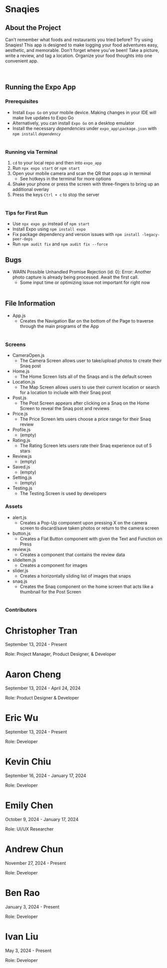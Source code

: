 # Snaqies

## About the Project
Can't remember what foods and restaurants you tried before? Try using Snaqies! This app is designed to make logging your food adventures easy, aesthetic, and memorable. Don't forget where you’ve been! Take a picture, write a review, and tag a location. Organize your food thoughts into one convenient app.  
<br><br>

## Running the Expo App
### Prerequisites
- Install `Expo Go` on your mobile device. Making changes in your IDE will make live updates to Expo Go
- Alternatively, you can install `Expo Go` on a desktop emulator
- Install the necessary *dependencies* under `expo_app\package.json` with `npm install` *`dependency`*
<br><br>

### Running via Terminal
1. `cd` to your local repo and then into `expo_app`
2. Run `npx expo start` or `npm start`
3. Open your mobile camera and scan the QR that pops up in terminal
    - See hotkeys in the terminal for more options
4. Shake your phone or press the screen with three-fingers to bring up an additional overlay
5. Press the keys `Ctrl + c` to stop the server
<br><br>

### Tips for First Run
- Use `npx expo go` instead of `npm start`
- Install Expo using `npm install expo`
- Fix package dependency and version issues with `npm install -legacy-peer-deps`
- Run `npm audit fix` and `npm audit fix --force`

## Bugs
- WARN  Possible Unhandled Promise Rejection (id: 0): Error: Another photo capture is already being processed. Await the first call.
    - Some input time or optimizing issue not important for right now
<br><br>

## File Information
- App.js
    - Creates the Navigation Bar on the bottom of the Page to traverse through the main programs of the App
<br><br>

### Screens
- CameraOpen.js
    - The Camera Screen allows user to take/upload photos to create their Snaq post
- Home.js
    - The Home Screen lists all of the Snaqs and is the default screen
- Location.js
    - The Map Screen allows users to use their current location or search for a location to include with their Snaq post
- Post.js
    - The Post Screen appears after clicking on a Snaq on the Home Screen to reveal the Snaq post and reviews
- Price.js
    - The Price Screen lets users choose a price range for their Snaq review
- Profile.js
    - (empty)
- Rating.js
    - The Rating Screen lets users rate their Snaq experience out of 5 stars
- Review.js
    - (empty)
- Saved.js
    - (empty)
- Setting.js
    - (empty)
- Testing.js
    - The Testing Screen is used by developers
 
 ### Assets
- alert.js
    - Creates a Pop-Up component upon pressing X on the camera screen to discard/save taken photos or return to the camera screen
- button.js
    - Creates a Flat Button component with given the Text and Function on Press
- review.js
    - Creates a component that contains the review data
- slideItem.js
    - Creates a component for images
- slider.js
    - Creates a horizontally sliding list of images that snaps
- snaq.js
    - Creates the Snaq component on the home screen  that acts like a thumbnail for the Post Screen
<br><br>

### Contributors
# Christopher Tran
September 13, 2024 - Present

Role: Project Manager, Product Designer, & Developer

# Aaron Cheng
September 13, 2024 - April 24, 2024

Role: Product Designer & Developer

# Eric Wu
September 13, 2024 - Present

Role: Developer

# Kevin Chiu
September 16, 2024 - January 17, 2024

Role: Developer

# Emily Chen
October 9, 2024 - January 17, 2024

Role: UI/UX Researcher

# Andrew Chun
November 27, 2024 - Present

Role: Developer

# Ben Rao
January 3, 2024 - Present

Role: Developer

# Ivan Liu
May 3, 2024 - Present

Role: Developer
